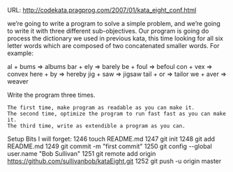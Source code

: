 URL: http://codekata.pragprog.com/2007/01/kata_eight_conf.html

we’re going to write a program to solve a simple problem, and we’re going to write it with three different sub-objectives. Our program is going do process the dictionary we used in previous kata, this time looking for all six letter words which are composed of two concatenated smaller words. For example:

  al + bums => albums
  bar + ely => barely
  be + foul => befoul
  con + vex => convex
  here + by => hereby
  jig + saw => jigsaw
  tail + or => tailor
  we + aver => weaver

Write the program three times.

    The first time, make program as readable as you can make it.
    The second time, optimize the program to run fast fast as you can make it.
    The third time, write as extendible a program as you can.

Setup Bits I will forget:
1246  touch README.md
 1247  git init
 1248  git add README.md
 1249  git commit -m "first commit"
 1250  git config --global user.name "Bob Sullivan"
 1251  git remote add origin https://github.com/sullivanbob/kataEight.git
 1252  git push -u origin master

